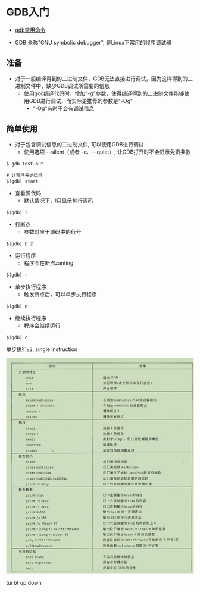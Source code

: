 # GDB入门

- [gdb常用命令](https://blog.csdn.net/qq_28351609/article/details/114855630)

-  GDB 全称"GNU symbolic debugger", 是Linux下常用的程序调试器

## 准备

- 对于一般编译得到的二进制文件，GDB无法直接进行调试，因为这样得到的二进制文件中，缺少GDB调试所需要的信息
  - 使用gcc编译代码时，增加"-g"参数，使得编译得到的二进制文件能够使用GDB进行调试，而实际更推荐的参数是"-Og"
    - "-Og"有时不会有调试信息

## 简单使用

- 对于包含调试信息的二进制文件, 可以使用GDB进行调试
  - 使用选项 --silent（或者 -q、--quiet）, 让GDB打开时不会显示免责条款
```shell
$ gdb test.out
```

```
# 让程序开始运行
$(gdb) start
```

- 查看源代码
  - 默认情况下，l只显示10行源码
```shell
$(gdb) l 
```

- 打断点
  - 参数对应于源码中的行号

```shell
$(gdb) b 2
```

- 运行程序
  - 程序会在断点zanting

```shell
$(gdb) r 
```

- 单步执行程序
  - 触发断点后，可以单步执行程序

```shell
$(gdb) n 
```

- 继续执行程序
  - 程序会继续运行

```shell
$(gdb) c
```
单步执行`si`, single instruction

![GDB简单调试命令](./img/2022-03-27-09-45-31.png)


tui
bt
up
down